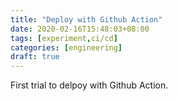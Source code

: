 ```yaml
---
title: "Deploy with Github Action"
date: 2020-02-16T15:48:03+08:00
tags: [experiment,ci/cd]
categories: [engineering]
draft: true
---
```


First trial to delpoy with Github Action.